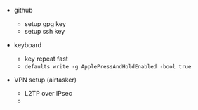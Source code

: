 - github
  - setup gpg key
  - setup ssh key

- keyboard
  - key repeat fast
  - `defaults write -g ApplePressAndHoldEnabled -bool true`

- VPN setup (airtasker)
    - L2TP over IPsec
    - 